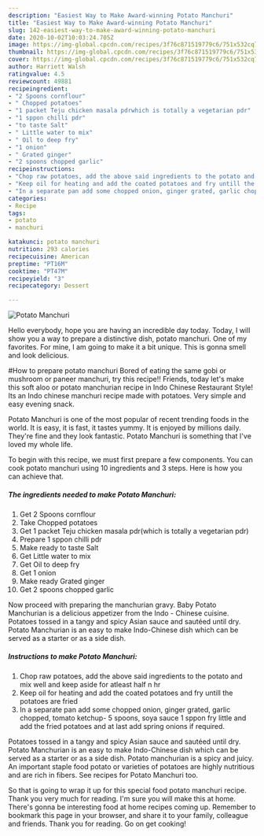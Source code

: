```yaml
---
description: "Easiest Way to Make Award-winning Potato Manchuri"
title: "Easiest Way to Make Award-winning Potato Manchuri"
slug: 142-easiest-way-to-make-award-winning-potato-manchuri
date: 2020-10-02T10:03:24.705Z
image: https://img-global.cpcdn.com/recipes/3f76c871519779c6/751x532cq70/potato-manchuri-recipe-main-photo.jpg
thumbnail: https://img-global.cpcdn.com/recipes/3f76c871519779c6/751x532cq70/potato-manchuri-recipe-main-photo.jpg
cover: https://img-global.cpcdn.com/recipes/3f76c871519779c6/751x532cq70/potato-manchuri-recipe-main-photo.jpg
author: Harriett Walsh
ratingvalue: 4.5
reviewcount: 49881
recipeingredient:
- "2 Spoons cornflour"
- " Chopped potatoes"
- "1 packet Teju chicken masala pdrwhich is totally a vegetarian pdr"
- "1 sppon chilli pdr"
- "to taste Salt"
- " Little water to mix"
- " Oil to deep fry"
- "1 onion"
- " Grated ginger"
- "2 spoons chopped garlic"
recipeinstructions:
- "Chop raw potatoes, add the above said ingredients to the potato and mix well and keep aside for atleast half n hr"
- "Keep oil for heating and add the coated potatoes and fry untill the potatoes are fried"
- "In a separate pan add some chopped onion, ginger grated, garlic chopped, tomato ketchup- 5 spoons, soya sauce 1 sppon fry little and add the fried potatoes and at last add spring onions if required."
categories:
- Recipe
tags:
- potato
- manchuri

katakunci: potato manchuri 
nutrition: 293 calories
recipecuisine: American
preptime: "PT16M"
cooktime: "PT47M"
recipeyield: "3"
recipecategory: Dessert

---
```



![Potato Manchuri](https://img-global.cpcdn.com/recipes/3f76c871519779c6/751x532cq70/potato-manchuri-recipe-main-photo.jpg)

Hello everybody, hope you are having an incredible day today. Today, I will show you a way to prepare a distinctive dish, potato manchuri. One of my favorites. For mine, I am going to make it a bit unique. This is gonna smell and look delicious.

#How to prepare potato manchuri Bored of eating the same gobi or mushroom or paneer manchuri, try this recipe!! Friends, today let&#39;s make this soft aloo or potato manchurian recipe in Indo Chinese Restaurant Style! Its an Indo chinese manchuri recipe made with potatoes. Very simple and easy evening snack.

Potato Manchuri is one of the most popular of recent trending foods in the world. It is easy, it is fast, it tastes yummy. It is enjoyed by millions daily. They're fine and they look fantastic. Potato Manchuri is something that I've loved my whole life.


To begin with this recipe, we must first prepare a few components. You can cook potato manchuri using 10 ingredients and 3 steps. Here is how you can achieve that.

<!--inarticleads1-->

##### The ingredients needed to make Potato Manchuri:

1. Get 2 Spoons cornflour
1. Take  Chopped potatoes
1. Get 1 packet Teju chicken masala pdr(which is totally a vegetarian pdr)
1. Prepare 1 sppon chilli pdr
1. Make ready to taste Salt
1. Get  Little water to mix
1. Get  Oil to deep fry
1. Get 1 onion
1. Make ready  Grated ginger
1. Get 2 spoons chopped garlic


Now proceed with preparing the manchurian gravy. Baby Potato Manchurian is a delicious appetizer from the Indo - Chinese cuisine. Potatoes tossed in a tangy and spicy Asian sauce and sautéed until dry. Potato Manchurian is an easy to make Indo-Chinese dish which can be served as a starter or as a side dish. 

<!--inarticleads2-->

##### Instructions to make Potato Manchuri:

1. Chop raw potatoes, add the above said ingredients to the potato and mix well and keep aside for atleast half n hr
1. Keep oil for heating and add the coated potatoes and fry untill the potatoes are fried
1. In a separate pan add some chopped onion, ginger grated, garlic chopped, tomato ketchup- 5 spoons, soya sauce 1 sppon fry little and add the fried potatoes and at last add spring onions if required.


Potatoes tossed in a tangy and spicy Asian sauce and sautéed until dry. Potato Manchurian is an easy to make Indo-Chinese dish which can be served as a starter or as a side dish. Potato manchurian is a spicy and juicy. An important staple food potato or varieties of potatoes are highly nutritious and are rich in fibers. See recipes for Potato Manchuri too. 

So that is going to wrap it up for this special food potato manchuri recipe. Thank you very much for reading. I'm sure you will make this at home. There's gonna be interesting food at home recipes coming up. Remember to bookmark this page in your browser, and share it to your family, colleague and friends. Thank you for reading. Go on get cooking!
